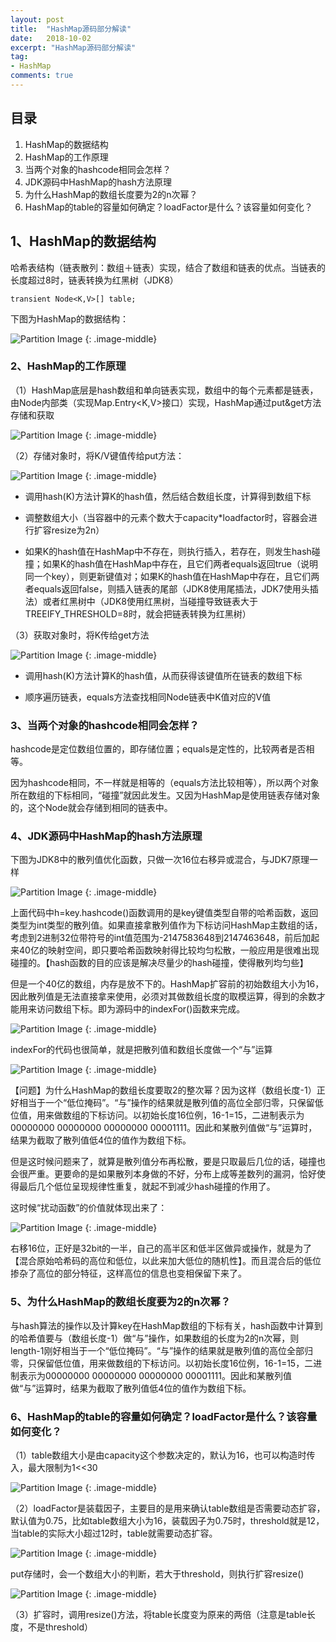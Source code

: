 ```yaml
---
layout: post
title:  "HashMap源码部分解读"
date:   2018-10-02
excerpt: "HashMap源码部分解读"
tag:
- HashMap
comments: true
---
```


## 目录

1. HashMap的数据结构
2. HashMap的工作原理
3. 当两个对象的hashcode相同会怎样？
4. JDK源码中HashMap的hash方法原理
5. 为什么HashMap的数组长度要为2的n次幂？
6. HashMap的table的容量如何确定？loadFactor是什么？该容量如何变化？


## 1、HashMap的数据结构
哈希表结构（链表散列：数组＋链表）实现，结合了数组和链表的优点。当链表的长度超过8时，链表转换为红黑树（JDK8）

    transient Node<K,V>[] table;

下图为HashMap的数据结构：


![Partition Image]({{site.url}}/assets/img/postimage/HashMap/HashMapStructure.jpeg)
{: .image-middle}

### 2、HashMap的工作原理
（1）HashMap底层是hash数组和单向链表实现，数组中的每个元素都是链表，由Node内部类（实现Map.Entry<K,V>接口）实现，HashMap通过put&get方法存储和获取

![Partition Image]({{site.url}}/assets/img/postimage/HashMap/Node.jpeg)
{: .image-middle}

（2）存储对象时，将K/V键值传给put方法：

![Partition Image]({{site.url}}/assets/img/postimage/HashMap/put.jpeg)
{: .image-middle}

* 调用hash(K)方法计算K的hash值，然后结合数组长度，计算得到数组下标

* 调整数组大小（当容器中的元素个数大于capacity*loadfactor时，容器会进行扩容resize为2n）

* 如果K的hash值在HashMap中不存在，则执行插入，若存在，则发生hash碰撞；如果K的hash值在HashMap中存在，且它们两者equals返回true（说明同一个key），则更新键值对；如果K的hash值在HashMap中存在，且它们两者equals返回false，则插入链表的尾部（JDK8使用尾插法，JDK7使用头插法）或者红黑树中（JDK8使用红黑树，当碰撞导致链表大于TREEIFY_THRESHOLD=8时，就会把链表转换为红黑树）

（3）获取对象时，将K传给get方法

![Partition Image]({{site.url}}/assets/img/postimage/HashMap/get.jpeg)
{: .image-middle}

* 调用hash(K)方法计算K的hash值，从而获得该键值所在链表的数组下标

* 顺序遍历链表，equals方法查找相同Node链表中K值对应的V值

### 3、当两个对象的hashcode相同会怎样？
hashcode是定位数组位置的，即存储位置；equals是定性的，比较两者是否相等。

因为hashcode相同，不一样就是相等的（equals方法比较相等），所以两个对象所在数组的下标相同，“碰撞”就因此发生。又因为HashMap是使用链表存储对象的，这个Node就会存储到相同的链表中。

### 4、JDK源码中HashMap的hash方法原理
下图为JDK8中的散列值优化函数，只做一次16位右移异或混合，与JDK7原理一样

![Partition Image]({{site.url}}/assets/img/postimage/HashMap/hash.jpeg)
{: .image-middle}

上面代码中h=key.hashcode()函数调用的是key键值类型自带的哈希函数，返回类型为int类型的散列值。如果直接拿散列值作为下标访问HashMap主数组的话，考虑到2进制32位带符号的int值范围为-2147583648到2147463648，前后加起来40亿的映射空间，即只要哈希函数映射得比较均匀松散，一般应用是很难出现碰撞的。【hash函数的目的应该是解决尽量少的hash碰撞，使得散列均匀些】

但是一个40亿的数组，内存是放不下的。HashMap扩容前的初始数组大小为16，因此散列值是无法直接拿来使用，必须对其做数组长度的取模运算，得到的余数才能用来访问数组下标。即为源码中的indexFor()函数来完成。

![Partition Image]({{site.url}}/assets/img/postimage/HashMap/bucketindex.jpeg)
{: .image-middle}

indexFor的代码也很简单，就是把散列值和数组长度做一个“与”运算

![Partition Image]({{site.url}}/assets/img/postimage/HashMap/indexFor.jpeg)
{: .image-middle}

【问题】为什么HashMap的数组长度要取2的整次幂？因为这样（数组长度-1）正好相当于一个“低位掩码”。“与”操作的结果就是散列值的高位全部归零，只保留低位值，用来做数组的下标访问。以初始长度16位例，16-1=15，二进制表示为00000000 00000000 00000000 00001111。因此和某散列值做“与”运算时，结果为截取了散列值低4位的值作为数组下标。

但是这时候问题来了，就算是散列值分布再松散，要是只取最后几位的话，碰撞也会很严重。更要命的是如果散列本身做的不好，分布上成等差数列的漏洞，恰好使得最后几个低位呈现规律性重复，就起不到减少hash碰撞的作用了。

这时候“扰动函数”的价值就体现出来了：

![Partition Image]({{site.url}}/assets/img/postimage/HashMap/cal.jpeg)
{: .image-middle}

右移16位，正好是32bit的一半，自己的高半区和低半区做异或操作，就是为了【混合原始哈希码的高位和低位，以此来加大低位的随机性】。而且混合后的低位掺杂了高位的部分特征，这样高位的信息也变相保留下来了。

### 5、为什么HashMap的数组长度要为2的n次幂？
与hash算法的操作以及计算key在HashMap数组的下标有关，hash函数中计算到的哈希值要与（数组长度-1）做“与”操作，如果数组的长度为2的n次幂，则length-1刚好相当于一个“低位掩码”。“与”操作的结果就是散列值的高位全部归零，只保留低位值，用来做数组的下标访问。以初始长度16位例，16-1=15，二进制表示为00000000 00000000 00000000 00001111。因此和某散列值做“与”运算时，结果为截取了散列值低4位的值作为数组下标。

### 6、HashMap的table的容量如何确定？loadFactor是什么？该容量如何变化？
（1）table数组大小是由capacity这个参数决定的，默认为16，也可以构造时传入，最大限制为1<<30

![Partition Image]({{site.url}}/assets/img/postimage/HashMap/capacity.jpeg)
{: .image-middle}

（2）loadFactor是装载因子，主要目的是用来确认table数组是否需要动态扩容，默认值为0.75，比如table数组大小为16，装载因子为0.75时，threshold就是12，当table的实际大小超过12时，table就需要动态扩容。

![Partition Image]({{site.url}}/assets/img/postimage/HashMap/loadFactor.jpeg)
{: .image-middle}

put存储时，会一个数组大小的判断，若大于threshold，则执行扩容resize()

![Partition Image]({{site.url}}/assets/img/postimage/HashMap/resize.jpeg)
{: .image-middle}

（3）扩容时，调用resize()方法，将table长度变为原来的两倍（注意是table长度，不是threshold）
